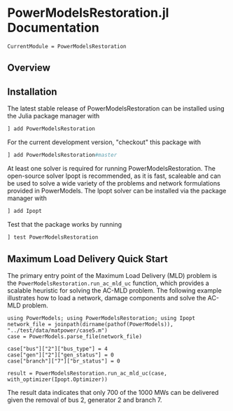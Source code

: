 # PowerModelsRestoration.jl Documentation

```@meta
CurrentModule = PowerModelsRestoration
```

## Overview


## Installation

The latest stable release of PowerModelsRestoration can be installed using the Julia package manager with

```julia
] add PowerModelsRestoration
```

For the current development version, "checkout" this package with

```julia
] add PowerModelsRestoration#master
```

At least one solver is required for running PowerModelsRestoration.  The open-source solver Ipopt is recommended, as it is fast, scaleable and can be used to solve a wide variety of the problems and network formulations provided in PowerModels.  The Ipopt solver can be installed via the package manager with

```julia
] add Ipopt
```

Test that the package works by running

```julia
] test PowerModelsRestoration
```

## Maximum Load Delivery Quick Start

The primary entry point of the Maximum Load Delivery (MLD) problem is the `PowerModelsRestoration.run_ac_mld_uc` function, which provides a scalable heuristic for solving the AC-MLD problem.
The following example illustrates how to load a network, damage components and solve the AC-MLD problem.
```
using PowerModels; using PowerModelsRestoration; using Ipopt
network_file = joinpath(dirname(pathof(PowerModels)), "../test/data/matpower/case5.m")
case = PowerModels.parse_file(network_file)

case["bus"]["2"]["bus_type"] = 4
case["gen"]["2"]["gen_status"] = 0
case["branch"]["7"]["br_status"] = 0

result = PowerModelsRestoration.run_ac_mld_uc(case, with_optimizer(Ipopt.Optimizer))
```
The result data indicates that only 700 of the 1000 MWs can be delivered given the removal of bus 2, generator 2 and branch 7.

